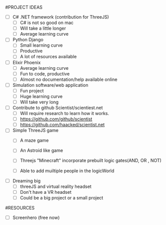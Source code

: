 #PROJECT IDEAS

- [ ] C# .NET framework (contribution for ThreeJS)
  - [ ] C# is not so good on mac
  - [ ] Will take a little longer
  - [ ] Average learning curve

- [ ] Python Django
  - [ ] Small learning curve
  - [ ] Productive
  - [ ] A lot of resources available

- [ ] Elixir Phoenix
  - [ ] Average learning curve
  - [ ] Fun to code, productive
  - [ ] Almost no documentation/help available online

- [ ] Simulation software/web application
  - [ ] Fun project
  - [ ] Huge learning curve
  - [ ] Will take very long

- [ ] Contribute to github Scientist/scientiest.net
  - [ ] Will require research to learn how it works.
  - [ ] https://github.com/github/scientist
  - [ ] https://github.com/haacked/scientist.net
  
- [ ] Simple ThreeJS game
  - [ ] A maze game
  - [ ] An Astroid like game
  - [ ] Threejs "Minecraft" incorporate prebuilt logic gates(AND, OR , NOT)
  -   [ ] Able to add muiltiple people in the logicWorld


- [ ] Dreaming big
  - [ ] threeJS and virtual reality headset
  - [ ] Don't have a VR headset
  - [ ] Could be a big project or a small project
  
#RESOURCES

- [ ] Screenhero (free now)



